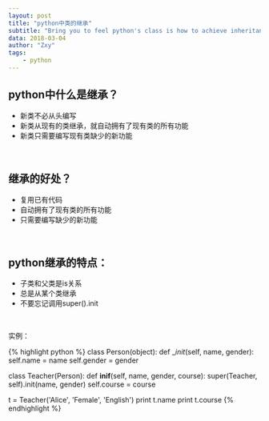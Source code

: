 ```yaml
---
layout: post
title: "python中类的继承"
subtitle: "Bring you to feel python's class is how to achieve inheritance!"
data: 2018-03-04
author: "Zxy"
tags:
    - python
---
```

## python中什么是继承？
<ul>
<li>新类不必从头编写</li>
<li>新类从现有的类继承，就自动拥有了现有类的所有功能</li>
<li>新类只需要编写现有类缺少的新功能</li>
</ul>
<br>

## 继承的好处？
<ul>
<li>复用已有代码</li>
<li>自动拥有了现有类的所有功能</li>
<li>只需要编写缺少的新功能</li>
</ul>
<br>

## python继承的特点：
<ul>
<li>子类和父类是is关系</li>
<li>总是从某个类继承</li>
<li>不要忘记调用super().init</li>
</ul>
<br>

实例：

{% highlight python %}
class Person(object):
	def __init_(self, name, gender):
		self.name = name
		self.gender = gender

class Teacher(Person):
	def __inif__(self, name, gender, course):
		super(Teacher, self).init(name, gender)
		self.course = course

t = Teacher('Alice', 'Female', 'English')
print t.name
print t.course
{% endhighlight %}